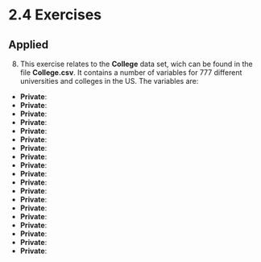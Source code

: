 # 2.4 Exercises

## Applied

8. This exercise relates to the <b>College</b> data set, wich can be found in the file <b>College.csv</b>. It contains a number of variables for 777 different universities and colleges in the US. The variables are:

  - <b>Private</b>:
  - <b>Private</b>:
  - <b>Private</b>:
  - <b>Private</b>:
  - <b>Private</b>:
  - <b>Private</b>:
  - <b>Private</b>:
  - <b>Private</b>:
  - <b>Private</b>:
  - <b>Private</b>:
  - <b>Private</b>:
  - <b>Private</b>:
  - <b>Private</b>:
  - <b>Private</b>:
  - <b>Private</b>:
  - <b>Private</b>:
  - <b>Private</b>:
  - <b>Private</b>:
  - <b>Private</b>:
